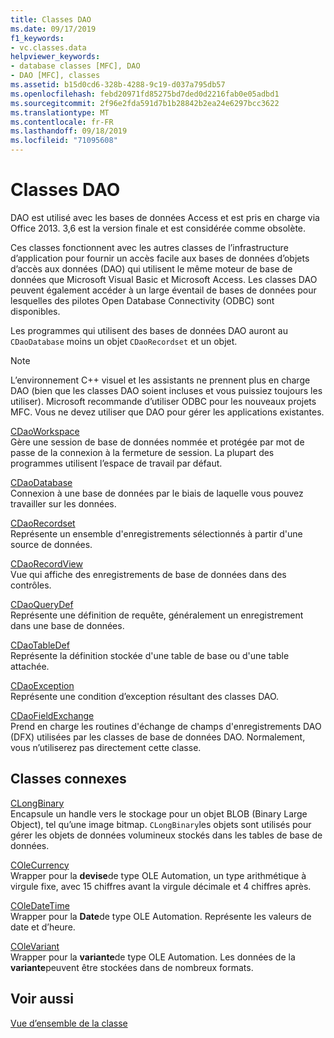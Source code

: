 ```yaml
---
title: Classes DAO
ms.date: 09/17/2019
f1_keywords:
- vc.classes.data
helpviewer_keywords:
- database classes [MFC], DAO
- DAO [MFC], classes
ms.assetid: b15d0cd6-328b-4288-9c19-d037a795db57
ms.openlocfilehash: febd20971fd85275bd7ded0d2216fab0e05adbd1
ms.sourcegitcommit: 2f96e2fda591d7b1b28842b2ea24e6297bcc3622
ms.translationtype: MT
ms.contentlocale: fr-FR
ms.lasthandoff: 09/18/2019
ms.locfileid: "71095608"
---
```

# <a name="dao-classes"></a>Classes DAO

DAO est utilisé avec les bases de données Access et est pris en charge via Office 2013. 3,6 est la version finale et est considérée comme obsolète.

Ces classes fonctionnent avec les autres classes de l’infrastructure d’application pour fournir un accès facile aux bases de données d’objets d’accès aux données (DAO) qui utilisent le même moteur de base de données que Microsoft Visual Basic et Microsoft Access. Les classes DAO peuvent également accéder à un large éventail de bases de données pour lesquelles des pilotes Open Database Connectivity (ODBC) sont disponibles.

Les programmes qui utilisent des bases de données DAO auront au `CDaoDatabase` moins un objet `CDaoRecordset` et un objet.

> [!NOTE]
>  L’environnement C++ visuel et les assistants ne prennent plus en charge DAO (bien que les classes DAO soient incluses et vous puissiez toujours les utiliser). Microsoft recommande d’utiliser ODBC pour les nouveaux projets MFC. Vous ne devez utiliser que DAO pour gérer les applications existantes.

[CDaoWorkspace](../mfc/reference/cdaoworkspace-class.md)<br/>
Gère une session de base de données nommée et protégée par mot de passe de la connexion à la fermeture de session. La plupart des programmes utilisent l’espace de travail par défaut.

[CDaoDatabase](../mfc/reference/cdaodatabase-class.md)<br/>
Connexion à une base de données par le biais de laquelle vous pouvez travailler sur les données.

[CDaoRecordset](../mfc/reference/cdaorecordset-class.md)<br/>
Représente un ensemble d'enregistrements sélectionnés à partir d'une source de données.

[CDaoRecordView](../mfc/reference/cdaorecordview-class.md)<br/>
Vue qui affiche des enregistrements de base de données dans des contrôles.

[CDaoQueryDef](../mfc/reference/cdaoquerydef-class.md)<br/>
Représente une définition de requête, généralement un enregistrement dans une base de données.

[CDaoTableDef](../mfc/reference/cdaotabledef-class.md)<br/>
Représente la définition stockée d'une table de base ou d'une table attachée.

[CDaoException](../mfc/reference/cdaoexception-class.md)<br/>
Représente une condition d’exception résultant des classes DAO.

[CDaoFieldExchange](../mfc/reference/cdaofieldexchange-class.md)<br/>
Prend en charge les routines d'échange de champs d'enregistrements DAO (DFX) utilisées par les classes de base de données DAO. Normalement, vous n’utiliserez pas directement cette classe.

## <a name="related-classes"></a>Classes connexes

[CLongBinary](../mfc/reference/clongbinary-class.md)<br/>
Encapsule un handle vers le stockage pour un objet BLOB (Binary Large Object), tel qu’une image bitmap. `CLongBinary`les objets sont utilisés pour gérer les objets de données volumineux stockés dans les tables de base de données.

[COleCurrency](../mfc/reference/colecurrency-class.md)<br/>
Wrapper pour la **devise**de type OLE Automation, un type arithmétique à virgule fixe, avec 15 chiffres avant la virgule décimale et 4 chiffres après.

[COleDateTime](../atl-mfc-shared/reference/coledatetime-class.md)<br/>
Wrapper pour la **Date**de type OLE Automation. Représente les valeurs de date et d’heure.

[COleVariant](../mfc/reference/colevariant-class.md)<br/>
Wrapper pour la **variante**de type OLE Automation. Les données de la **variante**peuvent être stockées dans de nombreux formats.

## <a name="see-also"></a>Voir aussi

[Vue d’ensemble de la classe](../mfc/class-library-overview.md)
